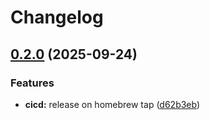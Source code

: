 # Changelog

## [0.2.0](https://github.com/marcocot/pizza-cli/compare/pizza-core-v0.1.0...pizza-core-v0.2.0) (2025-09-24)


### Features

* **cicd:** release on homebrew tap ([d62b3eb](https://github.com/marcocot/pizza-cli/commit/d62b3eb37554f5335be7f8b49b6781b7745eccab))
